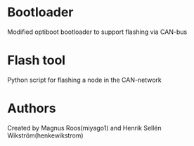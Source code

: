 # Bootloader
Modified optiboot bootloader to support flashing via CAN-bus

# Flash tool
Python script for flashing a node in the CAN-network

# Authors
Created by Magnus Roos(miyago1) and Henrik Sellén Wikström(henkewikstrom)

